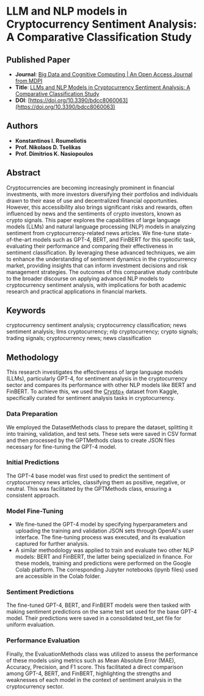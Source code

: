 # LLM and NLP models in Cryptocurrency Sentiment Analysis: A Comparative Classification Study

## Published Paper
* **Journal**: [Big Data and Cognitive Computing | An Open Access Journal from MDPI](https://www.mdpi.com/journal/BDCC)
* **Title**: [LLMs and NLP Models in Cryptocurrency Sentiment Analysis: A Comparative Classification Study](https://www.mdpi.com/2504-2289/8/6/63) 
* **DOI**: [https://doi.org/10.3390/bdcc8060063](https://doi.org/10.3390/bdcc8060063)

## Authors
* **Konstantinos I. Roumeliotis**
* **Prof. Nikolaos D. Tselikas**
* **Prof. Dimitrios K. Nasiopoulos**

## Abstract
Cryptocurrencies are becoming increasingly prominent in financial investments, with more investors diversifying their portfolios and individuals drawn to their ease of use and decentralized financial opportunities. However, this accessibility also brings significant risks and rewards, often influenced by news and the sentiments of crypto investors, known as crypto signals. This paper explores the capabilities of large language models (LLMs) and natural language processing (NLP) models in analyzing sentiment from cryptocurrency-related news articles. We fine-tune state-of-the-art models such as GPT-4, BERT, and FinBERT for this specific task, evaluating their performance and comparing their effectiveness in sentiment classification. By leveraging these advanced techniques, we aim to enhance the understanding of sentiment dynamics in the cryptocurrency market, providing insights that can inform investment decisions and risk management strategies. The outcomes of this comparative study contribute to the broader discourse on applying advanced NLP models to cryptocurrency sentiment analysis, with implications for both academic research and practical applications in financial markets.

## Keywords
cryptocurrency sentiment analysis; cryptocurrency classification; news sentiment analysis; llms cryptocurrency; nlp cryptocurrency; crypto signals; trading signals; cryptocurrency news; news classification

## Methodology
This research investigates the effectiveness of large language models (LLMs), particularly GPT-4, for sentiment analysis in the cryptocurrency sector and compares its performance with other NLP models like BERT and FinBERT. To achieve this, we used the [Crypto+](https://www.kaggle.com/datasets/oliviervha/crypto-news) dataset from Kaggle, specifically curated for sentiment analysis tasks in cryptocurrency.
### Data Preparation
We employed the DatasetMethods class to prepare the dataset, splitting it into training, validation, and test sets. These sets were saved in CSV format and then processed by the GPTMethods class to create JSON files necessary for fine-tuning the GPT-4 model.
### Initial Predictions
The GPT-4 base model was first used to predict the sentiment of cryptocurrency news articles, classifying them as positive, negative, or neutral. This was facilitated by the GPTMethods class, ensuring a consistent approach.
### Model Fine-Tuning
* We fine-tuned the GPT-4 model by specifying hyperparameters and uploading the training and validation JSON sets through OpenAI's user interface. The fine-tuning process was executed, and its evaluation captured for further analysis.
* A similar methodology was applied to train and evaluate two other NLP models: BERT and FinBERT, the latter being specialized in finance. For these models, training and predictions were performed on the Google Colab platform. The corresponding Jupyter notebooks (ipynb files) used are accessible in the Colab folder.
### Sentiment Predictions
The fine-tuned GPT-4, BERT, and FinBERT models were then tasked with making sentiment predictions on the same test set used for the base GPT-4 model. Their predictions were saved in a consolidated test_set file for uniform evaluation.
### Performance Evaluation
Finally, the EvaluationMethods class was utilized to assess the performance of these models using metrics such as Mean Absolute Error (MAE), Accuracy, Precision, and F1 score. This facilitated a direct comparison among GPT-4, BERT, and FinBERT, highlighting the strengths and weaknesses of each model in the context of sentiment analysis in the cryptocurrency sector.
